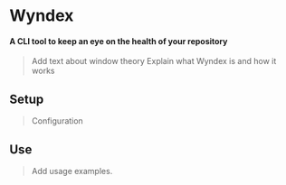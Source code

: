 # Wyndex
#### A CLI tool to keep an eye on the health of your repository

> Add text about window theory
> Explain what Wyndex is and how it works

 ## Setup
> Configuration

 ## Use
> Add usage examples.
